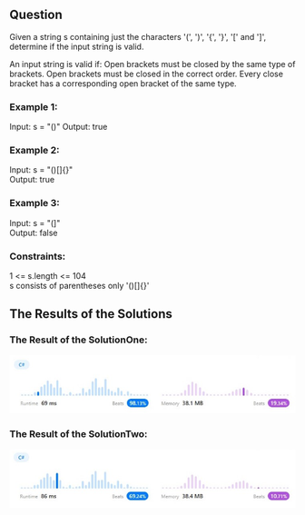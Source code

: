 ## Question
Given a string s containing just the characters '(', ')', '{', '}', '[' and ']', determine if the input string is valid.

An input string is valid if:
Open brackets must be closed by the same type of brackets.
Open brackets must be closed in the correct order.
Every close bracket has a corresponding open bracket of the same type.

### Example 1:
Input: s = "()"
Output: true

### Example 2:
Input: s = "()[]{}"  
Output: true

### Example 3:
Input: s = "(]"  
Output: false

### Constraints:
1 <= s.length <= 104  
s consists of parentheses only '()[]{}'

## The Results of the Solutions

### The Result of the SolutionOne:
![Solution One](./images/SolutionOne.jpg)

### The Result of the SolutionTwo:
![Solution One](./images/SolutionTwo.jpg)
